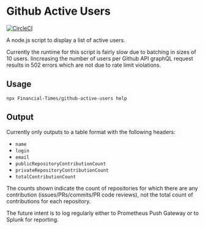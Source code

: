# Github Active Users

[![CircleCI](https://circleci.com/gh/Financial-Times/github-active-users.svg?style=shield&circle-token=74e8df5e1522549733fcb7e999e1869e12fb2c30)](https://circleci.com/gh/Financial-Times/github-active-users)

A node.js script to display a list of active users.

Currently the runtime for this script is fairly slow due to batching in sizes of 10 users. Iincreasing the number of users per Github API graphQL request results in 502 errors which are not due to rate limit violations.

## Usage

```shell
npx Financial-Times/github-active-users help
```

## Output

Currently only outputs to a table format with the following headers:

-   `name`
-   `login`
-   `email`
-   `publicRepositoryContributionCount`
-   `privateRepositoryContributionCount`
-   `totalContributionCount`

The counts shown indicate the count of repositories for which there are any contribution (issues/PRs/commits/PR code reviews), not the total count of contributions for each repository.

The future intent is to log regularly either to Prometheus Push Gateway or to Splunk for reporting.
